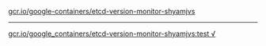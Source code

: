 [gcr.io/google-containers/etcd-version-monitor-shyamjvs](https://hub.docker.com/r/anjia0532/etcd-version-monitor-shyamjvs/tags/) 

----
[gcr.io/google_containers/etcd-version-monitor-shyamjvs:test √](https://hub.docker.com/r/anjia0532/etcd-version-monitor-shyamjvs/tags/)

